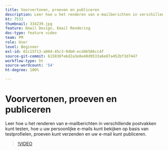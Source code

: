 ```yaml
---
title: Voorvertonen, proeven en publiceren
description: Leer hoe u het renderen van e-mailberichten in verschillende postvakken kunt testen, hoe u uw persoonlijke e-mails kunt bekijken op basis van testprofielen, proeven kunt verzenden en uw e-mail kunt publiceren.
kt: 7533
thumbnail: 334239.jpg
feature: Email Design, Email Rendering
doc-type: feature video
team: PM
role: User
level: Beginner
exl-id: 01c15f13-a804-45c3-94b0-ecd46586cc4f
source-git-commit: 615038fe6d2a3e8e48d9533a6e87a452bf3d7447
workflow-type: ht
source-wordcount: '54'
ht-degree: 100%

---
```


# Voorvertonen, proeven en publiceren

Leer hoe u het renderen van e-mailberichten in verschillende postvakken kunt testen, hoe u uw persoonlijke e-mails kunt bekijken op basis van testprofielen, proeven kunt verzenden en uw e-mail kunt publiceren.

>[!VIDEO](https://video.tv.adobe.com/v/334239?quality=12)
